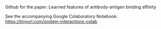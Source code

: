 Github for the paper: Learned features of antibody-antigen binding affinity

See the accompanying Google Colaboratory Notebook:
https://tinyurl.com/protein-interactions-colab
